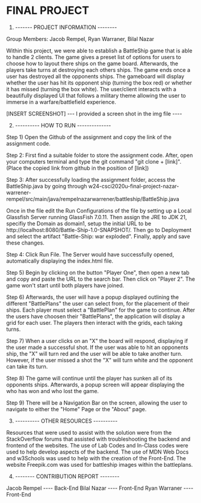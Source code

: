 # FINAL PROJECT


1. ------- PROJECT INFORMATION --------

Group Members: Jacob Rempel, Ryan Warraner, Bilal Nazar

Within this project, we were able to establish a BattleShip game that is able to handle 2 clients. The game
gives a preset list of options for users to choose how to layout there ships on the game board. Afterwards, the
players take turns at destroying each others ships. The game ends once a user has destroyed all the opponents
ships. The gameboard will display whether the user has hit its opponent ship (turning the box red) or whether
it has missed (turning the box white). The user/client interacts with a beautifully displayed UI that follows a
military theme allowing the user to immerse in a warfare/battlefield experience. 

[INSERT SCREENSHOT] --- I provided a screen shot in the img file ----


2. ---------- HOW TO RUN --------------

Step 1)
Open the Github of the assignment and copy the link of the assignment code.

Step 2:
First find a suitable folder to store the assignment code. After, open your computers terminal and type 
the git command "git clone + [link]". (Place the copied link from github in the position of [link])

Step 3: 
After successfully loading the assignment folder, access the BattleShip.java by going through
w24-csci2020u-final-project-nazar-warrener-rempel/src/main/java/rempelnazarwarrener/battleship/BattleShip.java

Once in the file edit the Run Configurations of the file by setting up a Local Glassfish Server running 
GlassFish 7.0.11. Then assign the JRE to JDK 21, specifiy the Domain as domain1, setup the initial URL to be
http://localhost:8080/Battle-Ship-1.0-SNAPSHOT/. Then go to Deployment and select the artifact "Battle-Ship: war exploded". 
Finally, apply and save these changes.

Step 4:
Click Run File. The Server would have successfully opened, automatically displaying the index.html file.

Step 5)
Begin by clicking on the button "Player One", then open a new tab and copy and paste the URL to the search bar.
Then click on "Player 2". The game won't start until both players have joined.

Step 6)
Afterwards, the user will have a popup displayed outlining the different "BattlePlans" the user can select from,
for the placement of their ships. Each player must select a "BattlePlan" for the game to continue. After the
users have choosen their "BattlePlans", the application will display a grid for each user. The players then
interact with the grids, each taking turns.

Step 7)
When a user clicks on an "X" the board will respond, displaying if the user made a successful shot. If the user
was able to hit an opponents ship, the "X" will turn red and the user will be able to take another turn. 
However, if the user missed a shot the "X" will turn white and the opponent can take its turn.

Step 8) 
The game will continue until the player has sunken all of its opponents ships. Afterwards, a popup screen will
appear displaying the who has won and who lost the game.

Step 9)
There will be a Navigation Bar on the screen, allowing the user to navigate to either the "Home" Page or the
"About" page.

3. ---------- OTHER RESOURCES ----------

Resources that were used to assist with the solution were from the StackOverflow forums that assisted 
with troubleshooting the backend and frontend of the websites. The use of Lab Codes and In-Class codes were
used to help develop aspects of the backend. The use of MDN Web Docs and w3Schools was used to help with 
the creation of the Front-End. The website Freepik.com was used for battleship images within the battleplans.

4. -------- CONTRIBUTION REPORT --------

Jacob Rempel    ----    Back-End
Bilal Nazar     ----    Front-End
Ryan Warraner   ----    Front-End



